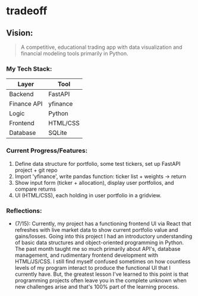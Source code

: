 # tradeoff
## **Vision:**
> A competitive, educational trading app with data visualization and financial modeling tools primarily in Python.
### My Tech Stack:
| **Layer** | **Tool** |
| ----------- | ----------- |
| Backend | FastAPI |
| Finance API | yfinance |
| Logic | Python |
| Frontend | HTML/CSS |
| Database | SQLite |
### Current Progress/Features:
1. Define data structure for portfolio, some test tickers, set up FastAPI project + git repo
2. Import 'yfinance', write pandas function: ticker list + weights -> return
3. Show input form (ticker + allocation), display user portfolios, and compare returns
4. UI (HTML/CSS), each holding in user portfolio in a gridview.
### Reflections:
- (7/15): Currently, my project has a functioning frontend UI via React that refreshes with live market data to show current portfolio value and gains/losses. Going into this project I had an introductory understanding of basic data structures and object-oriented programming in Python. The past month taught me so much primarily about API's, database management, and rudimentary frontend development with HTML/JS/CSS. I still find myself confused sometimes on how countless levels of my program interact to produce the functional UI that I currently have. But, the greatest lesson I've learned to this point is that programming projects often leave you in the complete unknown when new challenges arise and that's 100% part of the learning process.

